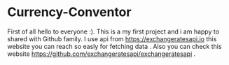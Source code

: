 # Currency-Conventor

First of all hello to everyone :).
This is a my first project and i am happy to shared with Github family.
I use api from https://exchangeratesapi.io this website you can reach so easly for fetching data .
Also you can check this website https://github.com/exchangeratesapi/exchangeratesapi .

